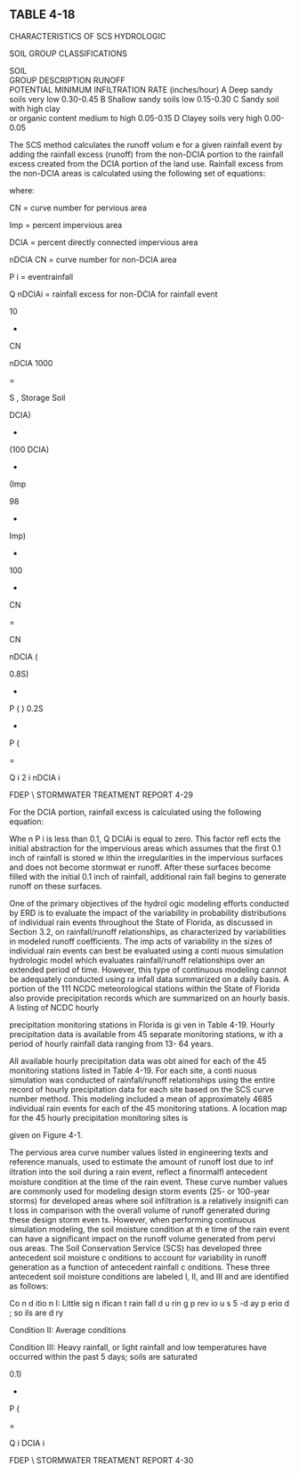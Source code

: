 ## TABLE  4-18 
 

 CHARACTERISTICS  OF  SCS  HYDROLOGIC 

 SOIL  GROUP  CLASSIFICATIONS
 
 
SOIL  
GROUP 
DESCRIPTION 
RUNOFF  
POTENTIAL 
MINIMUM 
INFILTRATION  RATE 
(inches/hour) 
A Deep sandy soils very low 0.30-0.45 
B Shallow sandy soils low 0.15-0.30 
C Sandy soil with high clay  
or organic content 
medium to high 0.05-0.15 
D Clayey soils very high 0.00-0.05 
 
 

 

 The SCS method calculates the runoff volum
e for a given rainfall event by adding the 
rainfall excess (runoff) from the non-DCIA portion 
to the rainfall excess created from the DCIA 
portion of the land use.  Rainfall excess from
 the non-DCIA areas is calculated using the 
following set of equations: 

 
 
where: 
 
 
CN 
 = curve number for pervious area 
 
 
Imp
  = percent impervious area 
 
 
DCIA
  = percent directly connected impervious area 
 
 
nDCIA CN
 = curve number for non-DCIA area 
 
 
P
i
  = eventrainfall 
 
 Q
nDCIAi
  = rainfall excess for non-DCIA for rainfall event  
 

 
 
10
  
-
  
CN
  
nDCIA
1000
   
=
   
  S
,
   Storage
Soil
 
 
 
DCIA)
  
-
  
(100
DCIA)
  
-
  
(Imp
  
98
  
+
  
Imp)
  
-
  
100
  
*
  
CN
   
=
   
CN
   
nDCIA
(
 
 
 
0.8S)
  
+
  
P
(
)
0.2S
  
-
  
P
(
   
=
   
Q
i
2
i
nDCIA
i
 
 

FDEP \ STORMWATER  TREATMENT  REPORT 
4-29 
 
 

 For the DCIA portion, rainfall excess is calculated using the following equation: 

 
Whe n P
i
 is less than 0.1, Q 
DCIAi
 is equal to zero.  This factor refl ects the initial abstraction for the 
impervious areas which assumes that the first 0.1 inch
 of rainfall is stored w
ithin the irregularities in 
the impervious surfaces and does not become stormwat
er runoff.  After these surfaces become filled 
with the initial 0.1 inch of rainfall, additional rain
fall begins to generate runoff on these surfaces. 
 

 One of the primary objectives of the hydrol
ogic modeling efforts conducted by ERD is to 
evaluate the impact of the variability in probability
 distributions of individual rain events throughout 
the State of Florida, as discussed in Section 
3.2, on rainfall/runoff relationships, as characterized by 
variabilities in modeled runoff coefficients.  The imp
acts of variability in the 
sizes of individual rain 
events can best be evaluated using a conti
nuous simulation hydrologic model which evaluates 
rainfall/runoff relationships over an extended period 
of time.  However, this type of continuous 
modeling cannot be adequately conducted using ra
infall data summarized on a daily basis.  A 
portion of the 111 NCDC meteorological stations 
within the State of Florida also provide 
precipitation records which are summarized on an hourly basis.  A listing of NCDC hourly 

precipitation monitoring stations in Florida is gi
ven in Table 4-19.  Hourly precipitation data is 
available from 45 separate monitoring stations, w
ith a period of hourly rainfall data ranging from 13-
64 years. 

 

 All available hourly precipitation data was obt
ained for each of the 45 monitoring stations 
listed in Table 4-19.  For each site, a conti
nuous simulation was conducted of rainfall/runoff 
relationships using the entire record
 of hourly precipitation data for each site based on the SCS curve 
number method.  This modeling included a mean of
 approximately 4685 individual rain events for 
each of the 45 monitoring stations.  A location map for the 45 hourly precipitation monitoring sites is 

given on Figure 4-1. 

 

 The pervious area curve number values listed 
in engineering texts and reference manuals, 
used to estimate the amount of runoff lost due to inf
iltration into the soil during a  rain event, reflect 
a ﬁnormalﬂ antecedent moisture condition at the time 
of the rain event.  These curve number values 
are commonly used for modeling design storm events
 (25- or 100-year storms) for developed areas 
where soil infiltration is a relatively insignifi can
t loss in comparison with the overall volume of 
runoff generated during these design storm even
ts.  However, when performing continuous 
simulation modeling, the soil moisture condition at th
e time of the rain event can have a significant 
impact on the runoff volume generated from pervi
ous areas.  The Soil Conservation Service (SCS) 
has developed three antecedent soil moisture c
onditions to account for variability in runoff 
generation as a function of antecedent rainfall c
onditions.  These three antecedent soil moisture 
conditions are labeled I, II, and III and are identified as follows: 

 
 
Co n d itio n  I: Little sig n ifican t rain fall d u rin g  p rev io u s 5 -d ay p erio d ; so ils are d ry 
 

 Condition II: Average conditions 

 

 Condition III: Heavy rainfall, or 
light rainfall and low temperatures
 have occurred within the past 
   5 days; soils are saturated 
 
 
0.1)
   
-
   
P
(
   
=
   
Q
i
DCIA
i
 
 

FDEP \ STORMWATER  TREATMENT  REPORT 
4-30
